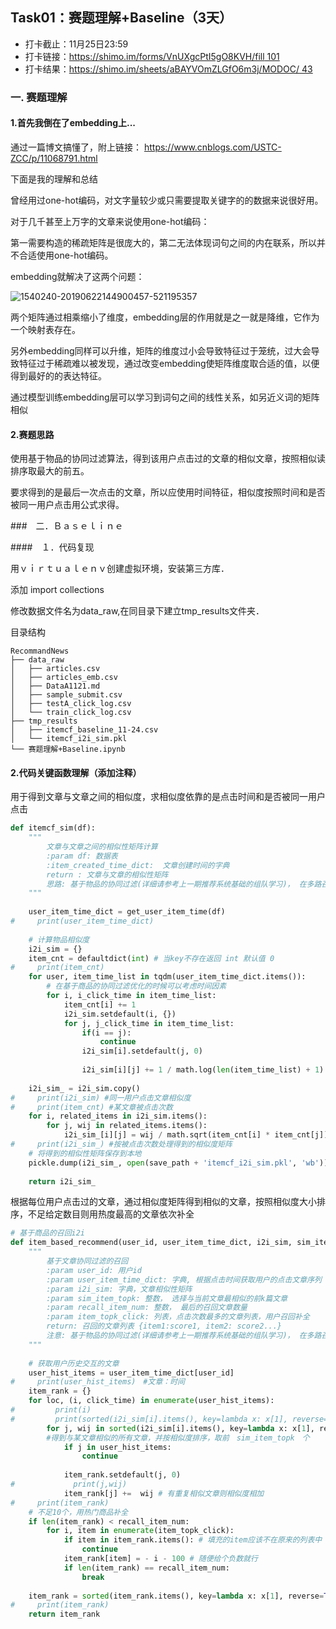 ## Task01：赛题理解+Baseline（3天）

- 打卡截止：11月25日23:59
- 打卡链接：[https://shimo.im/forms/VnUXgcPtI5gO8KVH/fill 101](https://shimo.im/forms/VnUXgcPtI5gO8KVH/fill)
- 打卡结果：[https://shimo.im/sheets/aBAYVOmZLGfO6m3j/MODOC/ 43](https://shimo.im/sheets/aBAYVOmZLGfO6m3j/MODOC/)



### 一. 赛题理解

#### 1.首先我倒在了embedding上...

通过一篇博文搞懂了，附上链接： https://www.cnblogs.com/USTC-ZCC/p/11068791.html

下面是我的理解和总结

曾经用过one-hot编码，对文字量较少或只需要提取关键字的的数据来说很好用。

对于几千甚至上万字的文章来说使用one-hot编码：

第一需要构造的稀疏矩阵是很庞大的，第二无法体现词句之间的内在联系，所以并不合适使用one-hot编码。

embedding就解决了这两个问题：



![1540240-20190622144900457-521195357](/home/cnss/code/gitfile/github/datawhale_19_RecommandNews/Task01/1540240-20190622144900457-521195357.jpg)



两个矩阵通过相乘缩小了维度，embedding层的作用就是之一就是降维，它作为一个映射表存在。

另外embedding同样可以升维，矩阵的维度过小会导致特征过于笼统，过大会导致特征过于稀疏难以被发现，通过改变embedding使矩阵维度取合适的值，以便得到最好的的表达特征。

通过模型训练embedding层可以学习到词句之间的线性关系，如另近义词的矩阵相似

#### 2.赛题思路

使用基于物品的协同过滤算法，得到该用户点击过的文章的相似文章，按照相似读排序取最大的前五。

要求得到的是最后一次点击的文章，所以应使用时间特征，相似度按照时间和是否被同一用户点击用公式求得。



###　二．Ｂａｓｅｌｉｎｅ

####　１．代码复现

用ｖｉｒｔｕａｌｅｎｖ创建虚拟环境，安装第三方库．

添加 import collections

修改数据文件名为data_raw,在同目录下建立tmp_results文件夹．

目录结构　

```shell
RecommandNews
├── data_raw
│   ├── articles.csv
│   ├── articles_emb.csv
│   ├── DataA1121.md
│   ├── sample_submit.csv
│   ├── testA_click_log.csv
│   └── train_click_log.csv
├── tmp_results
│   ├── itemcf_baseline_11-24.csv
│   └── itemcf_i2i_sim.pkl
└── 赛题理解+Baseline.ipynb

```



#### 2.代码关键函数理解（添加注释）

用于得到文章与文章之间的相似度，求相似度依靠的是点击时间和是否被同一用户点击

```python
def itemcf_sim(df):
    """
        文章与文章之间的相似性矩阵计算
        :param df: 数据表
        :item_created_time_dict:  文章创建时间的字典
        return : 文章与文章的相似性矩阵
        思路: 基于物品的协同过滤(详细请参考上一期推荐系统基础的组队学习)， 在多路召回部分会加上关联规则的召回策略
    """
    
    user_item_time_dict = get_user_item_time(df)
#     print(user_item_time_dict)
    
    # 计算物品相似度
    i2i_sim = {}
    item_cnt = defaultdict(int) # 当key不存在返回 int 默认值 0
#     print(item_cnt)
    for user, item_time_list in tqdm(user_item_time_dict.items()):
        # 在基于商品的协同过滤优化的时候可以考虑时间因素
        for i, i_click_time in item_time_list:
            item_cnt[i] += 1
            i2i_sim.setdefault(i, {})
            for j, j_click_time in item_time_list:
                if(i == j):
                    continue
                i2i_sim[i].setdefault(j, 0)
                
                i2i_sim[i][j] += 1 / math.log(len(item_time_list) + 1)　#按相关文章数量
                
    i2i_sim_ = i2i_sim.copy()
#     print(i2i_sim) #同一用户点击文章相似度
#     print(item_cnt) #某文章被点击次数
    for i, related_items in i2i_sim.items():
        for j, wij in related_items.items():
            i2i_sim_[i][j] = wij / math.sqrt(item_cnt[i] * item_cnt[j])
#     print(i2i_sim_) #按被点击次数处理得到的相似度矩阵
    # 将得到的相似性矩阵保存到本地
    pickle.dump(i2i_sim_, open(save_path + 'itemcf_i2i_sim.pkl', 'wb'))
    
    return i2i_sim_
```

根据每位用户点击过的文章，通过相似度矩阵得到相似的文章，按照相似度大小排序，不足给定数目则用热度最高的文章依次补全

```python
# 基于商品的召回i2i
def item_based_recommend(user_id, user_item_time_dict, i2i_sim, sim_item_topk, recall_item_num, item_topk_click):
    """
        基于文章协同过滤的召回
        :param user_id: 用户id
        :param user_item_time_dict: 字典, 根据点击时间获取用户的点击文章序列   {user1: {item1: time1, item2: time2..}...}
        :param i2i_sim: 字典，文章相似性矩阵
        :param sim_item_topk: 整数， 选择与当前文章最相似的前k篇文章
        :param recall_item_num: 整数， 最后的召回文章数量
        :param item_topk_click: 列表，点击次数最多的文章列表，用户召回补全        
        return: 召回的文章列表 {item1:score1, item2: score2...}
        注意: 基于物品的协同过滤(详细请参考上一期推荐系统基础的组队学习)， 在多路召回部分会加上关联规则的召回策略
    """
    
    # 获取用户历史交互的文章
    user_hist_items = user_item_time_dict[user_id]
#     print(user_hist_items)　#文章：时间
    item_rank = {}
    for loc, (i, click_time) in enumerate(user_hist_items):
#         print(i)
#         print(sorted(i2i_sim[i].items(), key=lambda x: x[1], reverse=True)[:sim_item_topk])
        for j, wij in sorted(i2i_sim[i].items(), key=lambda x: x[1], reverse=True)[:sim_item_topk]:
        #得到与某文章相似的所有文章，并按相似度排序，取前　sim_item_topk　个
            if j in user_hist_items:
                continue
                
            item_rank.setdefault(j, 0)
#             print(j,wij)
            item_rank[j] +=  wij # 有重复相似文章则相似度相加
#     print(item_rank)
    # 不足10个，用热门商品补全
    if len(item_rank) < recall_item_num:
        for i, item in enumerate(item_topk_click):
            if item in item_rank.items(): # 填充的item应该不在原来的列表中
                continue
            item_rank[item] = - i - 100 # 随便给个负数就行
            if len(item_rank) == recall_item_num:
                break
    
    item_rank = sorted(item_rank.items(), key=lambda x: x[1], reverse=True)[:recall_item_num]
#     print(item_rank)        
    return item_rank
```



